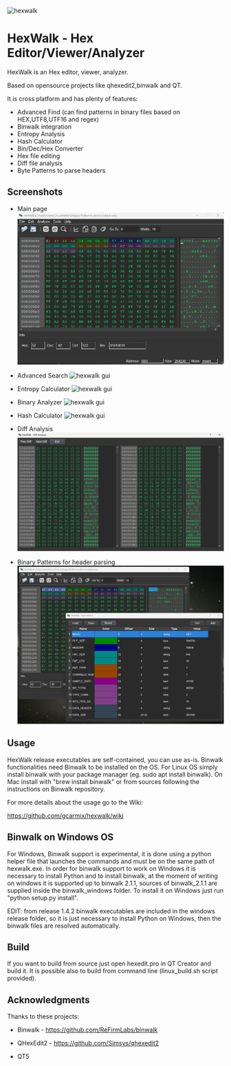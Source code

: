 ![hexwalk](hexwalk/images/hexwalk64.png)
# HexWalk - Hex Editor/Viewer/Analyzer
 
HexWalk is an Hex editor, viewer, analyzer.

Based on opensource projects like qhexedit2,binwalk and QT.

It is cross platform and has plenty of features:

* Advanced Find (can find patterns in binary files based on HEX,UTF8,UTF16 and regex)
* Binwalk integration
* Entropy Analysis
* Hash Calculator
* Bin/Dec/Hex Converter
* Hex file editing
* Diff file analysis
* Byte Patterns to parse headers


## Screenshots

* Main page
![hexwalk gui](screenshots/hexwalk_gui1.png)

* Advanced Search
![hexwalk gui](screenshots/hexwalk_gui5.png)

* Entropy Calculator
![hexwalk gui](screenshots/hexwalk_gui2.png)

* Binary Analyzer
![hexwalk gui](screenshots/hexwalk_gui3.png)

* Hash Calculator
![hexwalk gui](screenshots/hexwalk_gui4.png)

* Diff Analysis
![hexwalk gui](screenshots/hexwalk_gui13.png)

* Binary Patterns for header parsing
![hexwalk gui](screenshots/hexwalk_gui15.png)

## Usage

HexWalk release executables are self-contained, you can use as-is.
Binwalk functionalities need Binwalk to be installed on the OS. For Linux OS simply install binwalk with your package manager (eg. sudo apt install binwalk). On Mac install with "brew install binwalk" or from sources following the instructions on Binwalk repository.

For more details about the usage go to the Wiki:

https://github.com/gcarmix/hexwalk/wiki


## Binwalk on Windows OS

For Windows, Binwalk support is experimental, it is done using a python helper file that launches the commands and must be on the same path of hexwalk.exe.
In order for binwalk support to work on Windows it is necessary to install Python and to install binwalk, at the moment of writing on windows it is supported up to binwalk 2.1.1, sources of binwalk_2.1.1 are supplied inside the binwalk_windows folder. To install it on Windows just run "python setup.py install".

EDIT:
from release 1.4.2 binwalk executables are included in the windows release folder, so it is just necessary to install Python on Windows, then the binwalk files are resolved automatically.

## Build
If you want to build from source just open hexedit.pro in QT Creator and build it.
It is possible also to build from command line (linux_build.sh script provided).

## Acknowledgments

Thanks to these projects:

* Binwalk - https://github.com/ReFirmLabs/binwalk

* QHexEdit2 - https://github.com/Simsys/qhexedit2

* QT5
